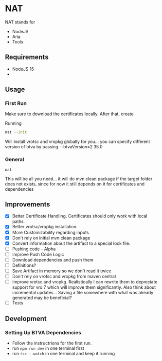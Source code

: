 # NAT

NAT stands for 
- NodeJS
- Aria
- Tools

## Requirements

- NodeJS 16
- 

## Usage

### First Run

Make sure to download the certificates locally.
After that, create 

Running
```bash
nat --init
```
Will install vrotsc and vropkg globally for you... you can specify different version of btva by passing --btvaVersion=2.35.0

### General

```
nat
```
This will be all you need... it will do mvn clean package if the target folder does not exists, since for now it still depends on it for certificates and
dependencies

## Improvements

- [x] Better Certificate Handling. Certificates should only work with local paths.
- [x] Better vrotsc/vropkg installation
- [x] More Customizability regarding inputs
- [x] Don't rely on initial mvn clean package
- [x] Convert information about the artifact to a special lock file.
- [ ] Pushing code - Alpha
- [ ] Improve Push Code Logic
- [ ] Download dependencies and push them
- [ ] Definitions? 
- [ ] Save Artifact in memory so we don't read it twice
- [ ] Don't rely on vrotsc and vropkg from maven central
- [ ] Improve vrotsc and vropkg. Realistically I can rewrite them to depreciate support for vro 7 which will improve them significantly. Also think about incremental updates... Saving a file somewhere with what was already generated may be beneficial? 
- [ ] Tests

## Development

### Setting Up BTVA Dependencies

- Follow the instructrions for the first run.
- run `npm run dev` in one terminal first
- run `tsc --watch` in one terminal and keep it running
